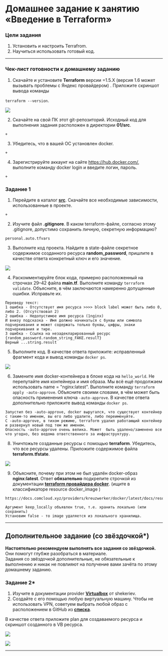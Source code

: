 # Домашнее задание к занятию «Введение в Terraform»

### Цели задания

1. Установить и настроить Terrafrom.
2. Научиться использовать готовый код.

------

### Чек-лист готовности к домашнему заданию

1. Скачайте и установите **Terraform** версии =1.5.Х (версия 1.6 может вызывать проблемы с Яндекс провайдером) . Приложите скриншот вывода команды

```terraform --version```.

![](terr01/terrver.JPG)

2. Скачайте на свой ПК этот git-репозиторий. Исходный код для выполнения задания расположен в директории **01/src**.

``` + ```

3. Убедитесь, что в вашей ОС установлен docker.

``` + ```

4. Зарегистрируйте аккаунт на сайте https://hub.docker.com/, выполните команду docker login и введите логин, пароль.

``` + ```

### Задание 1

1. Перейдите в каталог [**src**](https://github.com/netology-code/ter-homeworks/tree/main/01/src). Скачайте все необходимые зависимости, использованные в проекте. 

``` + ```

2. Изучите файл **.gitignore**. В каком terraform-файле, согласно этому .gitignore, допустимо сохранить личную, секретную информацию?

``` personal.auto.tfvars ``` 

3. Выполните код проекта. Найдите  в state-файле секретное содержимое созданного ресурса **random_password**, пришлите в качестве ответа конкретный ключ и его значение.

![](terr01/terr01.JPG)

4. Раскомментируйте блок кода, примерно расположенный на строчках 29–42 файла **main.tf**.
Выполните команду ```terraform validate```. Объясните, в чём заключаются намеренно допущенные ошибки. Исправьте их.

```
Переведу текст: 
1 ошибка - Отсутствует имя ресурса >>>> block label может быть либо 0, либо 2. (Отсутствовал 2)
2 ошибка - Недопустимое имя ресурса (1nginx)
И внизу подсказка - Имя должно начинаться с буквы или символа подчеркивания и может содержать только буквы, цифры, знаки подчеркивания и тире.
3 ошибка - Ссылка на незадекларированный ресурс {random_password.random_string_FAKE.resulT} 
Верный ...string.result
```

5. Выполните код. В качестве ответа приложите: исправленный фрагмент кода и вывод команды ```docker ps```.

![](terr01/terr02.JPG)

6. Замените имя docker-контейнера в блоке кода на ```hello_world```. Не перепутайте имя контейнера и имя образа. Мы всё ещё продолжаем использовать name = "nginx:latest". Выполните команду ```terraform apply -auto-approve```.
Объясните своими словами, в чём может быть опасность применения ключа  ```-auto-approve```. В качестве ответа дополнительно приложите вывод команды ```docker ps```.

```
Запустил без -auto-approve, docker выругался, что существует контейнер с таким-то именем, вы его либо удалите, либо переименуйте.
С -auto-approve, в тихом режиме, terraform удалил работающий контейнер и развернул новый под тем же именем.
Опасность -auto-approve очень велика. Может  быть удалено/заменено все что угодно, без ведома ответственного за инфраструктуру.
```
8. Уничтожьте созданные ресурсы с помощью **terraform**. Убедитесь, что все ресурсы удалены. Приложите содержимое файла **terraform.tfstate**. 

![](terr01/terr03.JPG)

9. Объясните, почему при этом не был удалён docker-образ **nginx:latest**. Ответ **обязательно** подкрепите строчкой из документации [**terraform провайдера docker**](https://docs.comcloud.xyz/providers/kreuzwerker/docker/latest/docs).  (ищите в классификаторе resource docker_image )

```
https://docs.comcloud.xyz/providers/kreuzwerker/docker/latest/docs/resources/image#keep_locally

Аргумент keep_locally объявлен true, т.е. хранить локально (или сохранить)
Установим false - то image удаляется из локального хранилища.
```


------

## Дополнительное задание (со звёздочкой*)

**Настоятельно рекомендуем выполнять все задания со звёздочкой.** Они помогут глубже разобраться в материале.   
Задания со звёздочкой дополнительные, не обязательные к выполнению и никак не повлияют на получение вами зачёта по этому домашнему заданию. 

### Задание 2*

1. Изучите в документации provider [**Virtualbox**](https://docs.comcloud.xyz/providers/shekeriev/virtualbox/latest/docs) от 
shekeriev.
2. Создайте с его помощью любую виртуальную машину. Чтобы не использовать VPN, советуем выбрать любой образ с расположением в GitHub из [**списка**](https://www.vagrantbox.es/).

В качестве ответа приложите plan для создаваемого ресурса и скриншот созданного в VB ресурса. 

![](terr01/terr04.JPG)

![](terr01/terr05.JPG)


------

